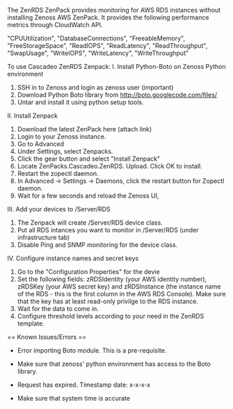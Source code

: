 The ZenRDS ZenPack provides monitoring for AWS RDS instances without installing Zenoss AWS ZenPack. It provides the following performance metrics through CloudWatch API.

"CPUUtilization",
"DatabaseConnections",
"FreeableMemory",
"FreeStorageSpace",
"ReadIOPS",
"ReadLatency", 
"ReadThroughput", 
"SwapUsage", 
"WriteIOPS", 
"WriteLatency", 
"WriteThroughput"

To use Cascadeo ZenRDS Zenpack: 
I. Install Python-Boto on Zenoss Python environment

1. SSH in to Zenoss and login as zenoss user (important)
2. Download Python Boto library from http://boto.googlecode.com/files/
3. Untar and install it using python setup tools.

II. Install Zenpack 

1. Download the latest ZenPack here (attach link) 
2. Login to your Zenoss instance. 
3. Go to Advanced 
4. Under Settings, select Zenpacks. 
5. Click the gear button and select "Install Zenpack" 
6. Locate ZenPacks.Cascadeo.ZenRDS. Upload. Click OK to install. 
7. Restart the zopectl daemon. 
8. In Advanced -> Settings -> Daemons, click the restart button for Zopectl daemon. 
9. Wait for a few seconds and reload the Zenoss UI,

III. Add your devices to /Server/RDS 

1. The Zenpack will create /Server/RDS device class. 
2. Put all RDS intances you want to monitor in /Server/RDS (under infrastructure tab)
3. Disable Ping and SNMP monitoring for the device class.

IV. Configure instance names and secret keys 

1. Go to the "Configuration Properties" for the devie 
2. Set the following fields: zRDSIdentity (your AWS identity number), zRDSKey (your AWS secret key) and zRDSInstance (the instance name of the RDS - this is the first column in the AWS RDS Console). Make sure that the key has at least read-only privilge to the RDS instance.
3. Wait for the data to come in. 
4. Configure threshold levels according to your need in the ZenRDS template.


== Known Issues/Errors ==
* Error importing Boto module. This is a pre-requisite.
- Make sure that zenoss' python environment has access to the Boto library.
* Request has expired. Timestamp date: x-x-x-x
- Make sure that system time is accurate
